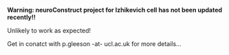 **Warning: neuroConstruct project for Izhikevich cell has not been updated recently!!**

Unlikely to work as expected!

Get in conatct with p.gleeson -at- ucl.ac.uk for more details...
